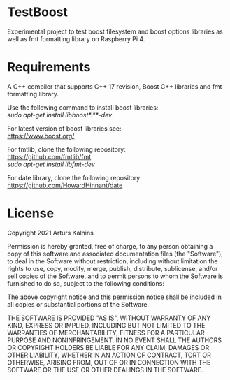 # TestBoost
Experimental project to test boost filesystem and boost options libraries as well as fmt formatting library on Raspberry Pi 4.

# Requirements
A C++ compiler that supports C++ 17 revision, Boost C++ libraries and fmt formatting library.

Use the following command to install boost libraries:<br/>
_sudo apt-get install libboost*.**-dev_

For latest version of boost libraries see:<br/>
https://www.boost.org/

For fmtlib, clone the following repository:<br/>
https://github.com/fmtlib/fmt<br/>
_sudo apt-get install libfmt-dev_

For date library, clone the following repository:<br/>
https://github.com/HowardHinnant/date

# License
Copyright 2021 Arturs Kalnins

Permission is hereby granted, free of charge, to any person obtaining a copy of this software and associated documentation files (the "Software"), to deal in the Software without restriction, including without limitation the rights to use, copy, modify, merge, publish, distribute, sublicense, and/or sell copies of the Software, and to permit persons to whom the Software is furnished to do so, subject to the following conditions:

The above copyright notice and this permission notice shall be included in all copies or substantial portions of the Software.

THE SOFTWARE IS PROVIDED "AS IS", WITHOUT WARRANTY OF ANY KIND, EXPRESS OR IMPLIED, INCLUDING BUT NOT LIMITED TO THE WARRANTIES OF MERCHANTABILITY, FITNESS FOR A PARTICULAR PURPOSE AND NONINFRINGEMENT. IN NO EVENT SHALL THE AUTHORS OR COPYRIGHT HOLDERS BE LIABLE FOR ANY CLAIM, DAMAGES OR OTHER LIABILITY, WHETHER IN AN ACTION OF CONTRACT, TORT OR OTHERWISE, ARISING FROM, OUT OF OR IN CONNECTION WITH THE SOFTWARE OR THE USE OR OTHER DEALINGS IN THE SOFTWARE.
